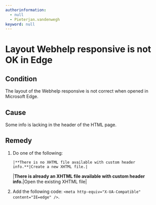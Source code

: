 ```yaml
---
authorinformation:
  - null
  - Pieterjan.vandenwegh
keyword: null
---
```


# Layout Webhelp responsive is not OK in Edge

## Condition

The layout of the Webhelp responsive is not correct when opened in Microsoft Edge.

## Cause

Some info is lacking in the header of the HTML page.

## Remedy

1. Do one of the following:

   ```text
   |**There is no XHTML file available with custom header info.**|Create a new XHTML file.|
   ```

   \|**There is already an XHTML file available with custom header info.**\|Open the existing XHTML file\|

2. Add the following code: `<meta http-equiv="X-UA-Compatible" content="IE=edge" />`.

